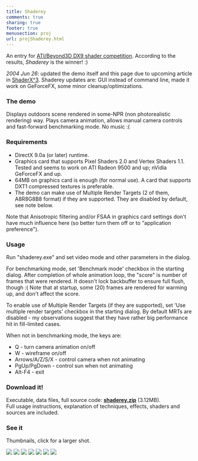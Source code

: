 ```yaml
---
title: Shaderey
comments: true
sharing: true
footer: true
menusection: proj
url: projShaderey.html
---
```


<p>
An entry for <a href="http://www.beyond3d.com/articles/shadercomp/results/">ATI/Beyond3D DX9 shader competition</a>.
According to the results, <em>Shaderey</em> is the winner! :)
</p>
<p>
<em>2004 Jun 26</em>: updated the demo itself and this page due to upcoming article in <a href='http://www.shaderx3.com'>ShaderX^3</a>. Shaderey
updates are: GUI instead of command line, made it work on GeForceFX, some minor cleanup/optimizations.
</p>

<H3>The demo</H3>
<p>
Displays outdoors scene rendered in some-NPR (non photorealistic rendering) way. Plays camera animation,
allows manual camera controls and fast-forward benchmarking mode. No music :(
</p>

<H3>Requirements</H3>
<p>
<ul>
<li>DirectX 9.0a (or later) runtime.</li>
<li>Graphics card that supports Pixel Shaders 2.0 and Vertex Shaders 1.1.<br>
	Tested and seems to work on ATI Radeon 9500 and up; nVidia GeForceFX and up.</li>
<li>64MB on graphics card is enough (for normal use). A card that supports DXT1 compressed textures is preferable.</li>
<li>The demo can make use of Multiple Render Targets (2 of them, A8R8G8B8 format) if they are supported. They are disabled by default, see note below.</li>
</ul>
Note that Anisotropic filtering and/or FSAA in graphics card settings don't have much influence here (so better turn them off or to "application preference").
</p>

<H3>Usage</H3>
<p>
Run "shaderey.exe" and set video mode and other parameters in the dialog.
</p>
<p>
For benchmarking mode, set 'Benchmark mode' checkbox in the starting dialog. After completion of whole animation loop, the
"score" is number of frames that were rendered. It doesn't lock backbuffer to ensure full flush, though :(
Note that at startup, some (20) frames are rendered for warming up, and don't affect the score.
</p>
<p>
To enable use of Multiple Render Targets (if they are supported), set 'Use multiple render targets' checkbox in the starting dialog.
By default MRTs are disabled - my observations suggest that they have rather big performance hit in fill-limited cases.
</p>
<p>
When not in benchmarking mode, the keys are:
<ul>
<li>Q - turn camera animation on/off
<li>W - wireframe on/off
<li>Arrows/A/Z/S/X - control camera when not animating
<li>PgUp/PgDown - control sun when not animating
<li>Alt-F4 - exit
</ul>

<H3>Download it!</H3>
<P>
Executable, data files, full source code: <A href="files/shaderey.zip"><strong>shaderey.zip</strong></A> (3.12MB).<br>
Full usage instructions, explanation of techniques, effects, shaders and sources are included.
</P>


<H3>See it</H3>
<P>
Thumbnails, click for a larger shot.
</P>
<A href="img/shaderey01.jpg"><IMG src="img/tn/shaderey01.jpg"></A>
<A href="img/shaderey02.jpg"><IMG src="img/tn/shaderey02.jpg"></A>
<A href="img/shaderey03.jpg"><IMG src="img/tn/shaderey03.jpg"></A>
<A href="img/shaderey04.jpg"><IMG src="img/tn/shaderey04.jpg"></A>
<A href="img/shaderey05.jpg"><IMG src="img/tn/shaderey05.jpg"></A>
<A href="img/shaderey03w.jpg"><IMG src="img/tn/shaderey03w.jpg"></A>
<A href="img/shaderey04w.jpg"><IMG src="img/tn/shaderey04w.jpg"></A>
